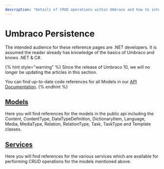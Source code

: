 ```yaml
---
description: "Details of CRUD operations within Umbraco and how to interact with the data persisted in the database"
---
```


# Umbraco Persistence

The intended audience for these reference pages are .NET developers. It is assumed the reader already has knowledge of the basics of Umbraco and knows .NET & C#.

{% hint style="warning" %}
Since the release of Umbraco 10, we will no longer be updating the articles in this section.

You can find up-to-date code references for all Models in our [API Documentation](https://apidocs.umbraco.com/v11/csharp/api/Umbraco.Cms.Core.Models.html).
{% endhint %}

## [Models](models/)
Here you will find references for the models in the public api including the Content, ContentType, DataTypeDefinition, DictionaryItem, Language, Media, MediaType, Relation, RelationType, Task, TaskType and Template classes.

## [Services](services/)
Here you will find references for the various services which are available for performing CRUD operations for the models mentioned above.

